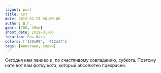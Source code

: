 ```yaml
---
layout: post
title: Кот
date: 2019-02-23 00:00:00
author: Д.Г.
gear: [70D, 40mm]
shoot_date: 2019-01-06
location: Ёль-база
colors: ['130a09', '412a27']
tags: [животные, кошки]
---
```

Сегодня нам лениво и, по счастливому совпадению, субкота. Поэтому нате вот вам фотку кота, который абсолютно прекрасен.
